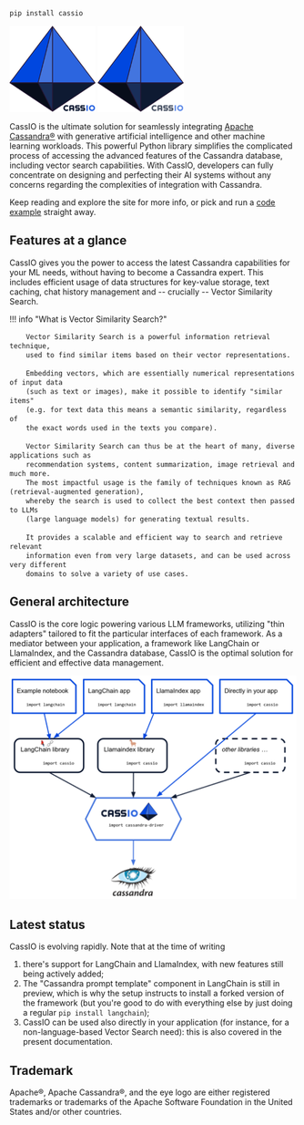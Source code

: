 ```bash
pip install cassio
```

<img src="images/cassio_logo1_transparent.png#only-light" alt="CassIO logo" style="width: 30%;"/>
<img src="images/cassio_logo1_transparent_darkmode.png#only-dark" alt="CassIO logo" style="width: 30%;"/>
<!-- ![CassIO logo](images/cassio_logo1_transparent.png#only-light) -->
<!-- ![CassIO logo](images/cassio_logo1.png#only-dark) -->

CassIO is the ultimate solution for seamlessly integrating [Apache Cassandra®](https://cassandra.apache.org) with generative artificial intelligence and other machine learning workloads. This powerful Python library simplifies the complicated process of accessing the advanced features of the Cassandra database, including vector search capabilities. With CassIO, developers can fully concentrate on designing and perfecting their AI systems without any concerns regarding the complexities of integration with Cassandra.

Keep reading and explore the site for more info, or pick and run a [code example](/start_here/#run-the-quickstart) straight away.

## Features at a glance

CassIO gives you the power to access the latest Cassandra capabilities
for your ML needs, without having to become a Cassandra expert.
This includes efficient usage of
data structures for key-value storage, text caching, chat history
management and -- crucially -- Vector Similarity Search.

!!! info "What is Vector Similarity Search?"

        Vector Similarity Search is a powerful information retrieval technique,
        used to find similar items based on their vector representations.

        Embedding vectors, which are essentially numerical representations of input data
        (such as text or images), make it possible to identify "similar items"
        (e.g. for text data this means a semantic similarity, regardless of
        the exact words used in the texts you compare).

        Vector Similarity Search can thus be at the heart of many, diverse applications such as
        recommendation systems, content summarization, image retrieval and much more.
        The most impactful usage is the family of techniques known as RAG (retrieval-augmented generation),
        whereby the search is used to collect the best context then passed to LLMs
        (large language models) for generating textual results.

        It provides a scalable and efficient way to search and retrieve relevant
        information even from very large datasets, and can be used across very different
        domains to solve a variety of use cases.

## General architecture

CassIO is the core logic powering various LLM frameworks, utilizing "thin adapters" tailored to fit the particular interfaces of each framework.
As a mediator between your application, a framework like LangChain or LlamaIndex, and the Cassandra database, CassIO is the optimal solution for efficient and effective data management.

![CassIO, sketch](images/cassio_sketch.png)

## Latest status

CassIO is evolving rapidly. Note that at the time of writing

1. there's support for LangChain and LlamaIndex, with new features still being actively added;
2. The "Cassandra prompt template" component in LangChain is still in preview, which is why the setup instructs to install a forked version of the framework (but you're good to do with everything else by just doing a regular `pip install langchain`);
3. CassIO can be used also directly in your application (for instance, for a non-language-based Vector Search need): this is also covered in the present documentation.

## Trademark

Apache®, Apache Cassandra®, and the eye logo are either registered trademarks or trademarks of the Apache Software Foundation in the United States and/or other countries.
